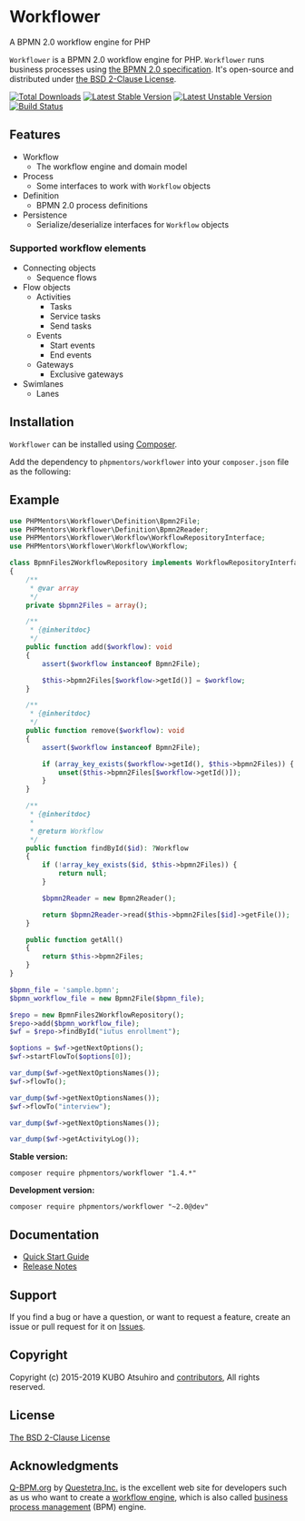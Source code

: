 # Workflower

A BPMN 2.0 workflow engine for PHP

`Workflower` is a BPMN 2.0 workflow engine for PHP. `Workflower` runs business processes using [the BPMN 2.0 specification](http://www.omg.org/spec/BPMN/2.0/). It's open-source and distributed under [the BSD 2-Clause License](http://opensource.org/licenses/BSD-2-Clause).

[![Total Downloads](https://poser.pugx.org/phpmentors/workflower/downloads)](https://packagist.org/packages/phpmentors/workflower)
[![Latest Stable Version](https://poser.pugx.org/phpmentors/workflower/v/stable)](https://packagist.org/packages/phpmentors/workflower)
[![Latest Unstable Version](https://poser.pugx.org/phpmentors/workflower/v/unstable)](https://packagist.org/packages/phpmentors/workflower)
[![Build Status](https://travis-ci.org/phpmentors-jp/workflower.svg?branch=master)](https://travis-ci.org/phpmentors-jp/workflower)

## Features

* Workflow
  * The workflow engine and domain model
* Process
  * Some interfaces to work with `Workflow` objects
* Definition
  * BPMN 2.0 process definitions
* Persistence
  * Serialize/deserialize interfaces for `Workflow` objects

### Supported workflow elements

* Connecting objects
  * Sequence flows
* Flow objects
  * Activities
    * Tasks
    * Service tasks
    * Send tasks
  * Events
    * Start events
    * End events
  * Gateways
    * Exclusive gateways
* Swimlanes
  * Lanes

## Installation

`Workflower` can be installed using [Composer](http://getcomposer.org/).

Add the dependency to `phpmentors/workflower` into your `composer.json` file as the following:

## Example

```php
use PHPMentors\Workflower\Definition\Bpmn2File;
use PHPMentors\Workflower\Definition\Bpmn2Reader;
use PHPMentors\Workflower\Workflow\WorkflowRepositoryInterface;
use PHPMentors\Workflower\Workflow\Workflow;

class BpmnFiles2WorkflowRepository implements WorkflowRepositoryInterface
{
    /**
     * @var array
     */
    private $bpmn2Files = array();

    /**
     * {@inheritdoc}
     */
    public function add($workflow): void
    {
        assert($workflow instanceof Bpmn2File);

        $this->bpmn2Files[$workflow->getId()] = $workflow;
    }

    /**
     * {@inheritdoc}
     */
    public function remove($workflow): void
    {
        assert($workflow instanceof Bpmn2File);

        if (array_key_exists($workflow->getId(), $this->bpmn2Files)) {
            unset($this->bpmn2Files[$workflow->getId()]);
        }
    }

    /**
     * {@inheritdoc}
     *
     * @return Workflow
     */
    public function findById($id): ?Workflow
    {
        if (!array_key_exists($id, $this->bpmn2Files)) {
            return null;
        }

        $bpmn2Reader = new Bpmn2Reader();

        return $bpmn2Reader->read($this->bpmn2Files[$id]->getFile());
    }

    public function getAll()
    {
        return $this->bpmn2Files;
    }
}

$bpmn_file = 'sample.bpmn';
$bpmn_workflow_file = new Bpmn2File($bpmn_file);

$repo = new BpmnFiles2WorkflowRepository();
$repo->add($bpmn_workflow_file);
$wf = $repo->findById("iutus enrollment");

$options = $wf->getNextOptions();
$wf->startFlowTo($options[0]);

var_dump($wf->getNextOptionsNames());
$wf->flowTo();

var_dump($wf->getNextOptionsNames());
$wf->flowTo("interview");

var_dump($wf->getNextOptionsNames());

var_dump($wf->getActivityLog());
```

**Stable version:**

```
composer require phpmentors/workflower "1.4.*"
```

**Development version:**

```
composer require phpmentors/workflower "~2.0@dev"
```

## Documentation

* [Quick Start Guide](https://github.com/phpmentors-jp/workflower/blob/master/docs/quick-start-guide.md)
* [Release Notes](https://github.com/phpmentors-jp/workflower/releases)

## Support

If you find a bug or have a question, or want to request a feature, create an issue or pull request for it on [Issues](https://github.com/phpmentors-jp/workflower/issues).

## Copyright

Copyright (c) 2015-2019 KUBO Atsuhiro and [contributors](https://github.com/phpmentors-jp/workflower/wiki/Contributors), All rights reserved.

## License

[The BSD 2-Clause License](http://opensource.org/licenses/BSD-2-Clause)

## Acknowledgments

[Q-BPM.org](http://en.q-bpm.org/) by [Questetra,Inc.](http://www.questetra.com/) is the excellent web site for developers such as us who want to create a [workflow engine](https://en.wikipedia.org/wiki/Workflow_engine), which is also called [business process management](https://en.wikipedia.org/wiki/Business_process_management) (BPM) engine.
